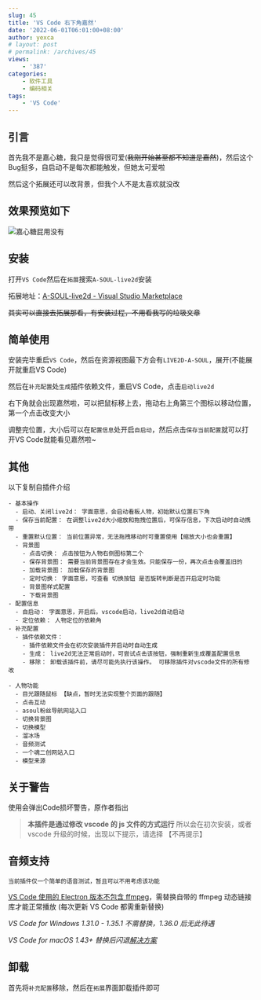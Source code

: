 ```yaml
---
slug: 45
title: 'VS Code 右下角嘉然'
date: '2022-06-01T06:01:00+08:00'
author: yexca
# layout: post
# permalink: /archives/45
views:
    - '387'
categories:
    - 软件工具
    - 编码相关
tags:
    - 'VS Code'
---
```


## 引言

首先我不是嘉心糖，我只是觉得很可爱(~~我刚开始甚至都不知道是嘉然~~)，然后这个Bug挺多，自启动不是每次都能触发，但她太可爱啦

然后这个拓展还可以改背景，但我个人不是太喜欢就没改

## 效果预览如下

![嘉心糖屁用没有](https://cdn.jsdelivr.net/gh/yexca/picx-images-hosting@master/2022/06-VsCode-嘉然/image.3eg8zoent040.webp)

## 安装

打开`VS Code`然后在`拓展`搜索`A-SOUL-live2d`安装

拓展地址：[A-SOUL-live2d - Visual Studio Marketplace](https://marketplace.visualstudio.com/items?itemName=TheSecondAkari.vscode-live2d)

~~其实可以直接去拓展那看，有安装过程，不用看我写的垃圾文章~~

## 简单使用

安装完毕重启`VS Code`，然后在资源视图最下方会有`LIVE2D-A-SOUL`，展开(不能展开就重启VS Code)

然后在`补充配置`处`生成`插件依赖文件，重启VS Code，点击`启动live2d`

右下角就会出现嘉然啦，可以把鼠标移上去，拖动右上角第三个图标以移动位置，第一个点击改变大小

调整完位置，大小后可以在`配置信息`处开启`自启动`，然后点击`保存当前配置`就可以打开VS Code就能看见嘉然啦~

## 其他

以下复制自插件介绍

```
- 基本操作
  - 启动、关闭live2d： 字面意思，会启动看板人物，初始默认位置右下角
  - 保存当前配置： 在调整live2d大小缩放和拖拽位置后，可保存信息，下次启动时自动携带
  - 重置默认位置： 当前位置异常，无法拖拽移动时可重置使用【缩放大小也会重置】
  - 背景图
    - 点击切换： 点击按钮为人物右侧图标第二个
    - 保存背景图： 需要当前背景图存在才会生效。只能保存一份，再次点击会覆盖旧的
    - 加载背景图： 加载保存的背景图
    - 定时切换： 字面意思，可查看 切换按钮 是否旋转判断是否开启定时功能
    - 背景图样式配置
    - 下载背景图
- 配置信息
  - 自启动： 字面意思，开启后。vscode启动，live2d自动启动
  - 定位依赖： 人物定位的依赖角
- 补充配置
  - 插件依赖文件：
    - 插件依赖文件会在初次安装插件并启动时自动生成
    - 生成： live2d无法正常启动时，可尝试点击该按钮，强制重新生成覆盖配置信息
    - 移除： 卸载该插件前，请尽可能先执行该操作。 可移除插件对vscode文件的所有修改

- 人物功能
  - 目光跟随鼠标 【缺点，暂时无法实现整个页面的跟随】
  - 点击互动
  - asoul粉丝导航网站入口
  - 切换背景图
  - 切换模型
  - 溜冰场
  - 音频测试
  - 一个魂二创网站入口
  - 模型来源
```

## 关于警告

使用会弹出Code损坏警告，原作者指出

> **本插件是通过修改 vscode 的 js 文件的方式运行** 所以会在初次安装，或者 vscode 升级的时候，出现以下提示，请选择 【不再提示】

## 音频支持

```
当前插件仅一个简单的语音测试，暂且可以不用考虑该功能
```

[VS Code 使用的 Electron 版本不包含 ffmpeg](https://stackoverflow.com/a/51735036)，需替换自带的 ffmpeg 动态链接库才能正常播放 (每次更新 VS Code 都需重新替换)

*VS Code for Windows 1.31.0 - 1.35.1 不需替换，1.36.0 后无此待遇*

*VS Code for macOS 1.43+ 替换后闪退[解决方案](https://github.com/nondanee/vsc-netease-music/issues/86#issuecomment-786546931)*

## 卸载

首先将`补充配置`移除，然后在`拓展`界面卸载插件即可